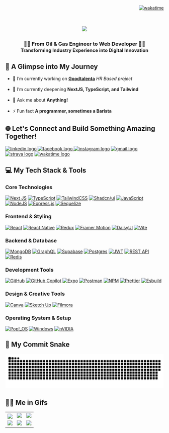 <div align="right">
  <a href="https://wakatime.com/@aznshrllh">
    <img src="https://wakatime.com/badge/user/ef0fbc5d-728b-4e54-b158-92d02c3fdb0a.svg" alt="wakatime">
  </a>
</div>

<h1 align="center">
    <img src="https://readme-typing-svg.herokuapp.com/?font=Righteous&size=35&center=true&vCenter=true&width=500&height=70&duration=4500&lines=Hi+There!+👋;+I'm+Ahmad+Zaki+Nashirullah!;Welcome+to+my+GitHub!;" />
</h1>
<h3 align="center">
  👨‍🔧 From Oil & Gas Engineer to Web Developer 👨‍💻<br>
  <span style="font-size: 0.9em">Transforming Industry Experience into Digital Innovation</span>
</h3>

## 💫 A Glimpse into My Journey

- 🔭 I’m currently working on [**Goodtalenta**](https://goodtalenta.com) _HR Based project_ <br><br>
- 🌱 I’m currently deepening **NextJS, TypeScript, and Tailwind**<br><br>
- 💬 Ask me about **Anything!**<br><br>
- ⚡ Fun fact **A programmer, sometimes a Barista**

## 🌐 Let's Connect and Build Something Amazing Together!

<p align="left">
<a href="https://linkedin.com/in/ahmad-zaki-nashirullah" target="blank"><img src="https://img.shields.io/static/v1?message=LinkedIn&logo=linkedin&label=&color=0A66C2&logoColor=white&labelColor=&style=for-the-badge" height="35" alt="linkedin logo"  /></a>
<a href="https://fb.com/m0v1c" target="blank"><img src="https://img.shields.io/static/v1?message=Facebook&logo=facebook&label=&color=1877F2&logoColor=white&labelColor=&style=for-the-badge" height="35" alt="facebook logo"  />
<a href="https://instagram.com/aznshrllh" target="blank"><img src="https://img.shields.io/static/v1?message=Instagram&logo=instagram&label=&color=E4405F&logoColor=white&labelColor=&style=for-the-badge" height="35" alt="instagram logo"  /></a>
<a href="mailto:ahmadzakinashirullah@gmail.com" target="blank"><img src="https://img.shields.io/static/v1?message=Gmail&logo=gmail&label=&color=D14836&logoColor=white&labelColor=&style=for-the-badge" height="35" alt="gmail logo"  /></a>
<a href="https://www.strava.com/athletes/aznshrllh" target="blank"><img src="https://img.shields.io/static/v1?message=Strava&logo=strava&label=&color=FC4C02&logoColor=white&labelColor=&style=for-the-badge" height="35" alt="strava logo"  /></a>
<a href="https://wakatime.com/@aznshrllh" target="blank"><img src="https://img.shields.io/static/v1?message=WakaTime&logo=wakatime&label=&color=000000&logoColor=white&labelColor=&style=for-the-badge" height="35" alt="wakatime logo"  /></a>
</p>

## 💻 My Tech Stack & Tools

### Core Technologies

[![Next JS](https://img.shields.io/badge/Next-black?style=for-the-badge&logo=next.js&logoColor=white)](https://nextjs.org/)
[![TypeScript](https://img.shields.io/badge/typescript-%23007ACC.svg?style=for-the-badge&logo=typescript&logoColor=white)](https://www.typescriptlang.org/)
[![TailwindCSS](https://img.shields.io/badge/tailwindcss-%2338B2AC.svg?style=for-the-badge&logo=tailwind-css&logoColor=white)](https://tailwindcss.com/)
[![Shadcn/ui](https://img.shields.io/badge/shadcn/ui-000000?style=for-the-badge&logo=shadcnui&logoColor=white)](https://ui.shadcn.com/)
[![JavaScript](https://img.shields.io/badge/javascript-%23323330.svg?style=for-the-badge&logo=javascript&logoColor=%23F7DF1E)](https://www.javascript.com/)
[![NodeJS](https://img.shields.io/badge/node.js-6DA55F?style=for-the-badge&logo=node.js&logoColor=white)](https://nodejs.org/en)
[![Express.js](https://img.shields.io/badge/express.js-%23404d59.svg?style=for-the-badge&logo=express&logoColor=%2361DAFB)](https://expressjs.com/)
[![Sequelize](https://img.shields.io/badge/Sequelize-52B0E7?style=for-the-badge&logo=Sequelize&logoColor=white)](https://sequelize.org/)

### Frontend & Styling

[![React](https://img.shields.io/badge/react-%2320232a.svg?style=for-the-badge&logo=react&logoColor=%2361DAFB)](https://react.dev/)
[![React Native](https://img.shields.io/badge/react_native-%2320232a.svg?style=for-the-badge&logo=react&logoColor=%2361DAFB)](https://reactnative.dev/)
[![Redux](https://img.shields.io/badge/redux-%23593d88.svg?style=for-the-badge&logo=redux&logoColor=white)](https://redux.js.org/)
[![Framer Motion](https://img.shields.io/badge/Framer_Motion-black?style=for-the-badge&logo=framer&logoColor=white)](https://www.framer.com/motion/)
[![DaisyUI](https://img.shields.io/badge/daisyui-5A0EF8?style=for-the-badge&logo=daisyui&logoColor=white)](https://daisyui.com/)
[![Vite](https://img.shields.io/badge/vite-%23646CFF.svg?style=for-the-badge&logo=vite&logoColor=white)](https://vite.dev/)

### Backend & Database

[![MongoDB](https://img.shields.io/badge/MongoDB-%234ea94b.svg?style=for-the-badge&logo=mongodb&logoColor=white)](https://www.mongodb.com/)
[![GraphQL](https://img.shields.io/badge/-GraphQL-E10098?style=for-the-badge&logo=graphql&logoColor=white)](https://graphql.org/)
[![Supabase](https://img.shields.io/badge/Supabase-3ECF8E?style=for-the-badge&logo=supabase&logoColor=white)](https://supabase.com/)
[![Postgres](https://img.shields.io/badge/postgres-%23316192.svg?style=for-the-badge&logo=postgresql&logoColor=white)](https://www.postgresql.org/)
[![JWT](https://img.shields.io/badge/JWT-black?style=for-the-badge&logo=JSON%20web%20tokens)](https://jwt.io/)
[![REST API](https://img.shields.io/badge/REST%20API-FF6C37?style=for-the-badge&logo=postman&logoColor=white)](https://restfulapi.net/)
[![Redis](https://img.shields.io/badge/redis-%23DD0031.svg?style=for-the-badge&logo=redis&logoColor=white)](https://redis.io/)

### Development Tools

[![GitHub](https://img.shields.io/badge/github-%23121011.svg?style=for-the-badge&logo=github&logoColor=white)](https://github.com/)
[![GitHub Copilot](https://img.shields.io/badge/GitHub%20Copilot-000000?style=for-the-badge&logo=github&logoColor=white)](https://github.com/features/copilot)
[![Expo](https://img.shields.io/badge/expo-1C1E24?style=for-the-badge&logo=expo&logoColor=#D04A37)](https://expo.dev/)
[![Postman](https://img.shields.io/badge/Postman-FF6C37?style=for-the-badge&logo=postman&logoColor=white)](https://www.postman.com/)
[![NPM](https://img.shields.io/badge/NPM-%23CB3837.svg?style=for-the-badge&logo=npm&logoColor=white)](https://www.npmjs.com/)
[![Prettier](https://img.shields.io/badge/prettier-%23F7B93E.svg?style=for-the-badge&logo=prettier&logoColor=black)](https://prettier.io/)
[![Esbuild](https://img.shields.io/badge/esbuild-%23FFCF00.svg?style=for-the-badge&logo=esbuild&logoColor=black)](https://esbuild.github.io/)

### Design & Creative Tools

[![Canva](https://img.shields.io/badge/Canva-%2300C4CC.svg?style=for-the-badge&logo=Canva&logoColor=white)](https://www.canva.com/)
[![Sketch Up](https://img.shields.io/badge/SketchUp-005F9E?style=for-the-badge&logo=sketchup&logoColor=white)](https://www.sketchup.com/en)
[![Filmora](https://img.shields.io/badge/Wondershare%20Filmora-0099FF?style=for-the-badge&logo=wondershare&logoColor=white)](https://filmora.wondershare.net)

### Operating System & Setup

[![Pop!_OS](https://img.shields.io/badge/Pop!_OS-48B9C7?style=for-the-badge&logo=Pop!_OS&logoColor=white)](https://pop.system76.com/)
[![Windows](https://img.shields.io/badge/Windows-0078D6?style=for-the-badge&logo=windows11&logoColor=white)](https://www.microsoft.com/en-us/windows)
[![nVIDIA](https://img.shields.io/badge/nVIDIA-%2376B900.svg?style=for-the-badge&logo=nVIDIA&logoColor=white)](https://www.nvidia.com/en-sg/)

## 🐍 My Commit Snake

<picture>
  <source media="(prefers-color-scheme: dark)" srcset="https://raw.githubusercontent.com/aznshrllh/aznshrllh/output/github-snake-dark.svg" />
  <source media="(prefers-color-scheme: light)" srcset="https://raw.githubusercontent.com/aznshrllh/aznshrllh/output/github-snake.svg" />
  <img alt="github-snake" src="https://raw.githubusercontent.com/aznshrllh/aznshrllh/output/github-snake.svg" />
</picture>

## 👨‍💻 Me in Gifs

<table align="center" style="border-collapse: collapse;" cellspacing="0" cellpadding="10">
  <tr>
    <td style="border: none;"><img width="140" align="center" src="https://media2.giphy.com/media/v1.Y2lkPTc5MGI3NjExZ3MyZDNmZ3d0dXJmMXJyeThjZDZ4cnVidGd0dGtjcHJnZXNydmJjNyZlcD12MV9pbnRlcm5hbF9naWZfYnlfaWQmY3Q9cw/Vtty3pr6C0sWKUdlQn/giphy.gif"/></td>
    <td style="border: none;"><img width="200" src="https://media0.giphy.com/media/v1.Y2lkPTc5MGI3NjExOTh2MGsxcW5xM2dlbDZqbHk4cmlpaWZ6YWx3NDc2b3B3cHI3ZWM0NiZlcD12MV9pbnRlcm5hbF9naWZfYnlfaWQmY3Q9dHM/jVqYgn09W8FHEf0BBS/giphy.gif"/></td>
    <td style="border: none;"><img width="200" src="https://media1.giphy.com/media/v1.Y2lkPTc5MGI3NjExM3k5djFsY3dpOW1ndTZrZjBwcmZqZ3EyZGF4dGtpdnpycjVwb2ZuMSZlcD12MV9pbnRlcm5hbF9naWZfYnlfaWQmY3Q9cw/wqdXMKJXnR3dfnDqMK/giphy.gif"/></td>
  </tr>
  <tr>
    <td style="border: none;"><img width="200" src="https://media2.giphy.com/media/v1.Y2lkPTc5MGI3NjExMHF1dnB0cmRqd25ocGIwMjU5czFtZTh1cWh3Mmlxb2U4cW5uczlvZyZlcD12MV9pbnRlcm5hbF9naWZfYnlfaWQmY3Q9cw/yIbnrwdao4kUOMwUqM/giphy.gif"/></td>
    <td style="border: none;"><img width="200" src="https://media0.giphy.com/media/v1.Y2lkPTc5MGI3NjExd3NlNWcyNDBpbTBmYnpsNjRkaGpuN3doczV4N3lwenpwcGMyenQ3ZCZlcD12MV9pbnRlcm5hbF9naWZfYnlfaWQmY3Q9cw/Zansp4fFiG4HcBiJeB/giphy.gif"/></td>
    <td style="border: none;"><img width="200" src="https://media2.giphy.com/media/v1.Y2lkPTc5MGI3NjExbXg5eXBjaWlqeWUxd2FoNmJoZjRlMjFvMnI4Y2hscngzcXNkbjhndSZlcD12MV9pbnRlcm5hbF9naWZfYnlfaWQmY3Q9cw/z0hUv6bpBWUUOtShDf/giphy.gif"/></td>
  </tr>
</table>

